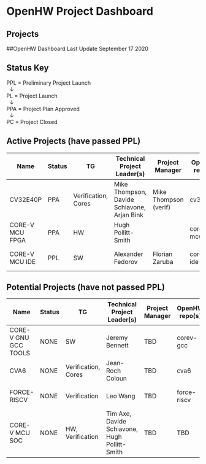 
# OpenHW Project Dashboard


## Projects


##OpenHW Dashboard
Last Update September 17 2020


## Status Key
PPL = Preliminary Project Launch  
&nbsp; &#8595;  
PL = Project Launch  
&nbsp; &#8595;  
PPA = Project Plan Approved  
&nbsp; &#8595;  
PC = Project Closed



## Active Projects (have passed PPL)

| Name     	  | Status 	| TG                          	| Technical Project Leader(s)                   | Project Manager 	| OpenHW repo(s)  | EF Project 		| ECLIPSE CQ   	|  PPL 		| PL 		|PPA 		| Project Proposal (or Readme File) 						|
|----------	  |--------	|-----------------------------	|----------------------------------------------	|--------------------	|--------------	  | -----------------  	|-------------- |------------ 	|-------------- |-------------- |---------------------------------------------------------------------- |
| CV32E40P 	  | PPA     	| Verification,  Cores 		| Mike Thompson,  Davide Schiavone, Arjan Bink 	| Mike Thompson (verif) | cv32e40p        | CORE-V Cores      	| 22444, 22415 	| grandfathered | grandfathered	| grandfathered	| (https://github.com/openhwgroup/cv32e40p/blob/master/README.md)		|
| CORE-V MCU FPGA | PPA         | HW    	                | Hugh Pollitt-Smith                            | 			| core-v-mcu      | CORE-V Cores      	| NONE 		| grandfathered | grandfathered	| grandfathered	| (https://github.com/openhwgroup/core-v-mcu/blob/master/README.md)  	|                
| CORE-V MCU IDE  | PPL       	| SW                            | Alexander Fedorov 				| Florian Zaruba     	| core-v-ide-cdt  | CORE-V Cores 	| NONE       	| 20.08.31 	| 29.09.28 (P) 	| TBD		| https://github.com/openhwgroup/core-v-docs/pull/177 			|



## Potential Projects (have not passed PPL)
| Name     	  | Status 	| TG                          	| Technical Project Leader(s)                   | Project Manager 	| OpenHW repo(s)  | EF Project 		| ECLIPSE CQ   	|  PPL 		| PL 		|PPA 		| Project Proposal (or Readme File) 						|
|----------	  |--------	|-----------------------------	|----------------------------------------------	|--------------------	|--------------	  | -----------------  	|-------------- |------------ 	|-------------- |-------------- |---------------------------------------------------------------------- |
| CORE-V GNU GCC TOOLS  |  NONE | SW                            | Jeremy Bennett 				| TBD     		| corev-gcc       | not under EF 	| n/a       	| 20.09.28 (P)	| TBD	 	| TBD 		| (https://github.com/openhwgroup/corev-gcc/blob/development/README) 	|
| CVA6  		|  NONE | Verification, Cores           | Jean-Roch Coloun 				| TBD     		| cva6       	  | CORE-V Cores 	| 22416       	| 20.09.28 (P)	| TBD 		| TBD		| (https://github.com/openhwgroup/cva6/blob/master/README.md)								 	|
| FORCE-RISCV  		|  NONE | Verification                  | Leo Wang 					| TBD     		| force-riscv     | CORE-V Cores 	| NONE       	| 20.09.28 (P)	| TBD 		| TBD		| (https://github.com/openhwgroup/core-v-docs/blob/master/TWG/MeetingPresentations/2020-09-07%20FORCE-RISCV%20ISG%20-%20status.pdf)								 	|
| CORE-V MCU SOC  	|  NONE | HW, Verification              | Tim Axe, Davide Schiavone, Hugh Pollitt-Smith | TBD     		| TBD       	  | CORE-V Cores 	| NONE       	| 20.09.28 (P)	| TBD 		| TBD		| TBD							 	|

